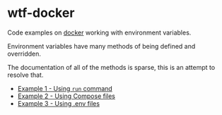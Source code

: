 # wtf-docker

Code examples on [docker](https://www.docker.com/) working with environment variables.

Environment variables have many methods of being defined and overridden.

The documentation of all of the methods is sparse, this is an attempt to resolve that.

- [Example 1 - Using `run` command](example-1/example1.md)
- [Example 2 - Using Compose files](example-2/example2.md)
- [Example 3 - Using .env files](example-3/example3.md)
